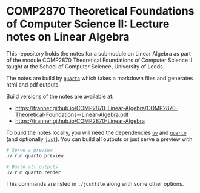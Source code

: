 # COMP2870 Theoretical Foundations of Computer Science II: Lecture notes on Linear Algebra

This repository holds the notes for a submodule on Linear Algebra as part of the module COMP2870 Theoretical Foundations of Computer Science II taught at the School of Computer Science, University of Leeds.

The notes are build by [`quarto`](https://quarto.org/) which takes a markdown files and generates html and pdf outputs.

Build versions of the notes are available at:

- <https://tranner.github.io/COMP2870-Linear-Algebra/COMP2870-Theoretical-Foundations--Linear-Algebra.pdf>
- <https://tranner.github.io/COMP2870-Linear-Algebra>

To build the notes locally, you will need the dependencies [`uv`](https://docs.astral.sh/uv/) and [`quarto`](https://quarto.org/) (and optionally [`just`](https://github.com/casey/just)). You can build all outputs or just serve a preview with

``` sh
# Serve a preview
uv run quarto preview

# Build all outputs
uv run quarto render
```

This commands are listed in `./justfile` along with some other options.
